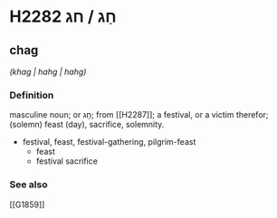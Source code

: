 # H2282 חַג / חג

## chag

_(khag | hahɡ | hahɡ)_

### Definition

masculine noun; or חָג; from [[H2287]]; a festival, or a victim therefor; (solemn) feast (day), sacrifice, solemnity.

- festival, feast, festival-gathering, pilgrim-feast
    - feast
    - festival sacrifice
### See also

[[G1859]]

